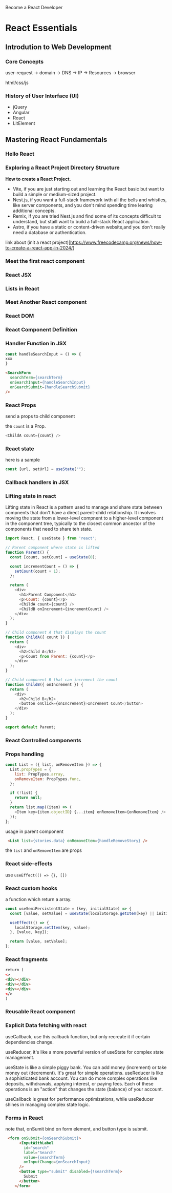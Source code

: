 Become a React Developer

# React Essentials

## Introdution to Web Development

### Core Concepts

user-request -> domain -> DNS -> IP -> Resources -> browser

html/css/js

### History of User Interface (UI)

- jQuery
- Angular
- React
- LitElement


## Mastering React Fundamentals

### Hello React

### Exploring a React Project Directory Structure

**How to create a React Project.**

- Vite, if you are just starting out and learning the React basic but want to build a simple or medium-sized project. 
- Nest.js, if you want a full-stack framework iwth all the bells and whistles, like server components, and you don't mind spending time learing additional concepts.
- Remix, if you are tried Nest.js and find some of its concepts difficult to understand, but staill want to build a full-stack React application.
- Astro, if you have a static or content-driven website,and you don't really need a database or authentication.


link about (init a react project)[https://www.freecodecamp.org/news/how-to-create-a-react-app-in-2024/]

### Meet the first react component

### React JSX

### Lists in React

### Meet Another React component

### React DOM

### React Component Definition

### Handler Function in JSX 

```js
const handleSearchInput = () => {
xxx
}
```

```html
<SearchForm
  searchTerm={searchTerm}
  onSearchInput={handleSearchInput}
  onSearchSubmit={handleSearchSubmit}
/>
```

### React Props

send a props to child component

the `count` is a Prop.
```js
<ChildA count={count} />
```

### React state

here is a sample

```js
const [url, setUrl] = useState("");
```

### Callback handlers in JSX

### Lifting state in react

Lifting state in React is a pattern used to manage and share state between compnents that don't have a direct parent-child relationship. It involves moving the state from a lower-level compnent to a higher-level component in the component tree, typically to the closest common ancestor of the components that need to share teh state.

```js
import React, { useState } from 'react';

// Parent component where state is lifted
function Parent() {
  const [count, setCount] = useState(0);

  const incrementCount = () => {
    setCount(count + 1);
  };

  return (
    <div>
      <h1>Parent Component</h1>
      <p>Count: {count}</p>
      <ChildA count={count} />
      <ChildB onIncrement={incrementCount} />
    </div>
  );
}

// Child component A that displays the count
function ChildA({ count }) {
  return (
    <div>
      <h2>Child A</h2>
      <p>Count from Parent: {count}</p>
    </div>
  );
}

// Child component B that can increment the count
function ChildB({ onIncrement }) {
  return (
    <div>
      <h2>Child B</h2>
      <button onClick={onIncrement}>Increment Count</button>
    </div>
  );
}

export default Parent;

```

### React Controlled components

### Props handling

```javascript
const List = ({ list, onRemoveItem }) => {
  List.propTypes = {
    list: PropTypes.array,
    onRemoveItem: PropTypes.func,
  };

  if (!list) {
    return null;
  }
  return list.map((item) => (
    <Item key={item.objectID} {...item} onRemoveItem={onRemoveItem} />
  ));
};
```

usage in parent component
```html
 <List list={stories.data} onRemoveItem={handleRemoveStory} />
```

the `list` and `onRemoveItem` are props

### React side-effects

use `useEffect(() => {}, [])`


### React custom hooks

a function which return a array. 

```javascript
const useSemiPersistentState = (key, initialState) => {
  const [value, setValue] = useState(localStorage.getItem(key) || initialState);

  useEffect(() => {
    localStorage.setItem(key, value);
  }, [value, key]);

  return [value, setValue];
};
```

### React fragments

```html
return (
<>
<div></div>
<div></div>
<div></div>
</>
)
```

### Reusable React component

### Explicit Data fetching with react

useCallback, use this callback function, but only recreate it if certain dependencies change.

useReducer, it's like a more powerful version of useState for complex state management.

useState is like a simple piggy bank. You can add money (increment) or take money out (decrement). It's great for simple operations.
useReducer is like a sophisticated bank account. You can do more complex operations like deposits, withdrawals, applying interest, or paying fees. Each of these operations is an "action" that changes the state (balance) of your account.

useCallback is great for performance optimizations, while useReducer shines in managing complex state logic.

### Forms in React

note that, onSumit bind on form element, and button type is submit.

```html
 <form onSubmit={onSearchSubmit}>
      <InputWithLabel
        id="search"
        label="Search"
        value={searchTerm}
        onInputChange={onSearchInput}
      />
      <button type="submit" disabled={!searchTerm}>
        Submit
      </button>
    </form>
```
